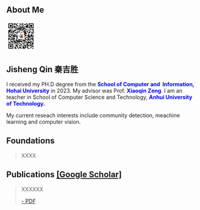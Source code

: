 ## About Me

<img src="assets/images/qrcode.jpg" alt="计算机初学者" style="zoom:30%;" />



## Jisheng Qin 秦吉胜

I received my PH.D degree from the **<font color="blue">School of Computer and  Information, Hohai University</font>** in 2023. My advisor was Prof. **<font color="blue">Xiaoqin Zeng</font>**. I am an teacher in School of Computer Science and Technology, **<font color="blue">Anhui University of Technology.</font>**

My current reseach interests include community detection, meachine learning and computer vision.



## Foundations

> XXXX



## Publications [[Google Scholar]](https://scholar.google.com/)

> XXXXXX
>
> [- PDF](https://scholar.google.com/)




